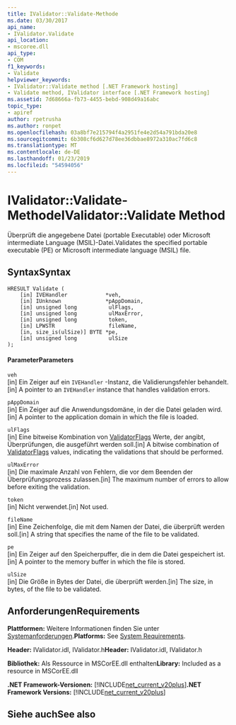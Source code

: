 ```yaml
---
title: IValidator::Validate-Methode
ms.date: 03/30/2017
api_name:
- IValidator.Validate
api_location:
- mscoree.dll
api_type:
- COM
f1_keywords:
- Validate
helpviewer_keywords:
- IValidator::Validate method [.NET Framework hosting]
- Validate method, IValidator interface [.NET Framework hosting]
ms.assetid: 7d68666a-fb73-4455-bebd-908d49a16abc
topic_type:
- apiref
author: rpetrusha
ms.author: ronpet
ms.openlocfilehash: 03a8bf7e215794f4a2951fe4e2d54a791bda20e8
ms.sourcegitcommit: 6b308cf6d627d78ee36dbbae8972a310ac7fd6c8
ms.translationtype: MT
ms.contentlocale: de-DE
ms.lasthandoff: 01/23/2019
ms.locfileid: "54594056"
---
```

# <a name="ivalidatorvalidate-method"></a><span data-ttu-id="6430b-102">IValidator::Validate-Methode</span><span class="sxs-lookup"><span data-stu-id="6430b-102">IValidator::Validate Method</span></span>
<span data-ttu-id="6430b-103">Überprüft die angegebene Datei (portable Executable) oder Microsoft intermediate Language (MSIL)-Datei.</span><span class="sxs-lookup"><span data-stu-id="6430b-103">Validates the specified portable executable (PE) or Microsoft intermediate language (MSIL) file.</span></span>  
  
## <a name="syntax"></a><span data-ttu-id="6430b-104">Syntax</span><span class="sxs-lookup"><span data-stu-id="6430b-104">Syntax</span></span>  
  
```  
HRESULT Validate (  
    [in] IVEHandler            *veh,  
    [in] IUnknown              *pAppDomain,  
    [in] unsigned long          ulFlags,  
    [in] unsigned long          ulMaxError,  
    [in] unsigned long          token,  
    [in] LPWSTR                 fileName,  
    [in, size_is(ulSize)] BYTE *pe,  
    [in] unsigned long          ulSize  
);  
```  
  
#### <a name="parameters"></a><span data-ttu-id="6430b-105">Parameter</span><span class="sxs-lookup"><span data-stu-id="6430b-105">Parameters</span></span>  
 `veh`  
 <span data-ttu-id="6430b-106">[in] Ein Zeiger auf ein `IVEHandler` -Instanz, die Validierungsfehler behandelt.</span><span class="sxs-lookup"><span data-stu-id="6430b-106">[in] A pointer to an `IVEHandler` instance that handles validation errors.</span></span>  
  
 `pAppDomain`  
 <span data-ttu-id="6430b-107">[in] Ein Zeiger auf die Anwendungsdomäne, in der die Datei geladen wird.</span><span class="sxs-lookup"><span data-stu-id="6430b-107">[in] A pointer to the application domain in which the file is loaded.</span></span>  
  
 `ulFlags`  
 <span data-ttu-id="6430b-108">[in] Eine bitweise Kombination von [ValidatorFlags](../../../../docs/framework/unmanaged-api/hosting/validatorflags-enumeration.md) Werte, der angibt, Überprüfungen, die ausgeführt werden soll.</span><span class="sxs-lookup"><span data-stu-id="6430b-108">[in] A bitwise combination of [ValidatorFlags](../../../../docs/framework/unmanaged-api/hosting/validatorflags-enumeration.md) values, indicating the validations that should be performed.</span></span>  
  
 `ulMaxError`  
 <span data-ttu-id="6430b-109">[in] Die maximale Anzahl von Fehlern, die vor dem Beenden der Überprüfungsprozess zulassen.</span><span class="sxs-lookup"><span data-stu-id="6430b-109">[in] The maximum number of errors to allow before exiting the validation.</span></span>  
  
 `token`  
 <span data-ttu-id="6430b-110">[in] Nicht verwendet.</span><span class="sxs-lookup"><span data-stu-id="6430b-110">[in] Not used.</span></span>  
  
 `fileName`  
 <span data-ttu-id="6430b-111">[in] Eine Zeichenfolge, die mit dem Namen der Datei, die überprüft werden soll.</span><span class="sxs-lookup"><span data-stu-id="6430b-111">[in] A string that specifies the name of the file to be validated.</span></span>  
  
 `pe`  
 <span data-ttu-id="6430b-112">[in] Ein Zeiger auf den Speicherpuffer, die in dem die Datei gespeichert ist.</span><span class="sxs-lookup"><span data-stu-id="6430b-112">[in] A pointer to the memory buffer in which the file is stored.</span></span>  
  
 `ulSize`  
 <span data-ttu-id="6430b-113">[in] Die Größe in Bytes der Datei, die überprüft werden.</span><span class="sxs-lookup"><span data-stu-id="6430b-113">[in] The size, in bytes, of the file to be validated.</span></span>  
  
## <a name="requirements"></a><span data-ttu-id="6430b-114">Anforderungen</span><span class="sxs-lookup"><span data-stu-id="6430b-114">Requirements</span></span>  
 <span data-ttu-id="6430b-115">**Plattformen:** Weitere Informationen finden Sie unter [Systemanforderungen](../../../../docs/framework/get-started/system-requirements.md).</span><span class="sxs-lookup"><span data-stu-id="6430b-115">**Platforms:** See [System Requirements](../../../../docs/framework/get-started/system-requirements.md).</span></span>  
  
 <span data-ttu-id="6430b-116">**Header:** IValidator.idl, IValidator.h</span><span class="sxs-lookup"><span data-stu-id="6430b-116">**Header:** IValidator.idl, IValidator.h</span></span>  
  
 <span data-ttu-id="6430b-117">**Bibliothek:** Als Ressource in MSCorEE.dll enthalten</span><span class="sxs-lookup"><span data-stu-id="6430b-117">**Library:** Included as a resource in MSCorEE.dll</span></span>  
  
 <span data-ttu-id="6430b-118">**.NET Framework-Versionen:** [!INCLUDE[net_current_v20plus](../../../../includes/net-current-v20plus-md.md)]</span><span class="sxs-lookup"><span data-stu-id="6430b-118">**.NET Framework Versions:** [!INCLUDE[net_current_v20plus](../../../../includes/net-current-v20plus-md.md)]</span></span>  
  
## <a name="see-also"></a><span data-ttu-id="6430b-119">Siehe auch</span><span class="sxs-lookup"><span data-stu-id="6430b-119">See also</span></span>

